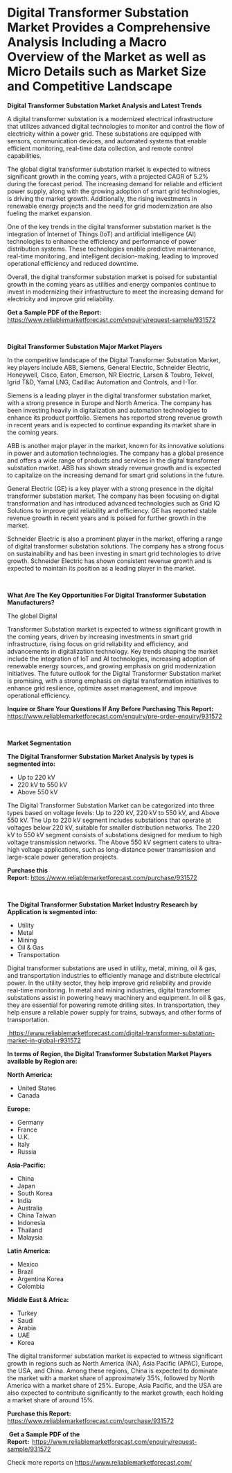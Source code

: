 <p><h1>Digital Transformer Substation Market Provides a Comprehensive Analysis Including a Macro Overview of the Market as well as Micro Details such as Market Size and Competitive Landscape</h1></p><p><strong>Digital Transformer Substation Market Analysis and Latest Trends</strong></p>
<p><p>A digital transformer substation is a modernized electrical infrastructure that utilizes advanced digital technologies to monitor and control the flow of electricity within a power grid. These substations are equipped with sensors, communication devices, and automated systems that enable efficient monitoring, real-time data collection, and remote control capabilities.</p><p>The global digital transformer substation market is expected to witness significant growth in the coming years, with a projected CAGR of 5.2% during the forecast period. The increasing demand for reliable and efficient power supply, along with the growing adoption of smart grid technologies, is driving the market growth. Additionally, the rising investments in renewable energy projects and the need for grid modernization are also fueling the market expansion.</p><p>One of the key trends in the digital transformer substation market is the integration of Internet of Things (IoT) and artificial intelligence (AI) technologies to enhance the efficiency and performance of power distribution systems. These technologies enable predictive maintenance, real-time monitoring, and intelligent decision-making, leading to improved operational efficiency and reduced downtime.</p><p>Overall, the digital transformer substation market is poised for substantial growth in the coming years as utilities and energy companies continue to invest in modernizing their infrastructure to meet the increasing demand for electricity and improve grid reliability.</p></p>
<p><strong>Get a Sample PDF of the Report:&nbsp;</strong> <a href="https://www.reliablemarketforecast.com/enquiry/request-sample/931572">https://www.reliablemarketforecast.com/enquiry/request-sample/931572</a></p>
<p>&nbsp;</p>
<p><strong>Digital Transformer Substation Major Market Players</strong></p>
<p><p>In the competitive landscape of the Digital Transformer Substation Market, key players include ABB, Siemens, General Electric, Schneider Electric, Honeywell, Cisco, Eaton, Emerson, NR Electric, Larsen & Toubro, Tekvel, Igrid T&D, Yamal LNG, Cadillac Automation and Controls, and I-Tor.</p><p>Siemens is a leading player in the digital transformer substation market, with a strong presence in Europe and North America. The company has been investing heavily in digitalization and automation technologies to enhance its product portfolio. Siemens has reported strong revenue growth in recent years and is expected to continue expanding its market share in the coming years.</p><p>ABB is another major player in the market, known for its innovative solutions in power and automation technologies. The company has a global presence and offers a wide range of products and services in the digital transformer substation market. ABB has shown steady revenue growth and is expected to capitalize on the increasing demand for smart grid solutions in the future.</p><p>General Electric (GE) is a key player with a strong presence in the digital transformer substation market. The company has been focusing on digital transformation and has introduced advanced technologies such as Grid IQ Solutions to improve grid reliability and efficiency. GE has reported stable revenue growth in recent years and is poised for further growth in the market.</p><p>Schneider Electric is also a prominent player in the market, offering a range of digital transformer substation solutions. The company has a strong focus on sustainability and has been investing in smart grid technologies to drive growth. Schneider Electric has shown consistent revenue growth and is expected to maintain its position as a leading player in the market.</p></p>
<p>&nbsp;</p>
<p><strong>What Are The Key Opportunities For Digital Transformer Substation Manufacturers?</strong></p>
<p><p>The global Digital</p><p>Transformer Substation market is expected to witness significant growth in the coming years, driven by increasing investments in smart grid infrastructure, rising focus on grid reliability and efficiency, and advancements in digitalization technology. Key trends shaping the market include the integration of IoT and AI technologies, increasing adoption of renewable energy sources, and growing emphasis on grid modernization initiatives. The future outlook for the Digital Transformer Substation market is promising, with a strong emphasis on digital transformation initiatives to enhance grid resilience, optimize asset management, and improve operational efficiency.</p></p>
<p><strong>Inquire or Share Your Questions If Any Before Purchasing This Report:</strong> <a href="https://www.reliablemarketforecast.com/enquiry/pre-order-enquiry/931572">https://www.reliablemarketforecast.com/enquiry/pre-order-enquiry/931572</a></p>
<p>&nbsp;</p>
<p><strong>Market Segmentation</strong></p>
<p><strong>The Digital Transformer Substation Market Analysis by types is segmented into:</strong></p>
<p><ul><li>Up to 220 kV</li><li>220 kV to 550 kV</li><li>Above 550 kV</li></ul></p>
<p><p>The Digital Transformer Substation Market can be categorized into three types based on voltage levels: Up to 220 kV, 220 kV to 550 kV, and Above 550 kV. The Up to 220 kV segment includes substations that operate at voltages below 220 kV, suitable for smaller distribution networks. The 220 kV to 550 kV segment consists of substations designed for medium to high voltage transmission networks. The Above 550 kV segment caters to ultra-high voltage applications, such as long-distance power transmission and large-scale power generation projects.</p></p>
<p><strong>Purchase this Report:&nbsp;</strong><a href="https://www.reliablemarketforecast.com/purchase/931572">https://www.reliablemarketforecast.com/purchase/931572</a></p>
<p>&nbsp;</p>
<p><strong>The Digital Transformer Substation Market Industry Research by Application is segmented into:</strong></p>
<p><ul><li>Utility</li><li>Metal</li><li>Mining</li><li>Oil & Gas</li><li>Transportation</li></ul></p>
<p><p>Digital transformer substations are used in utility, metal, mining, oil & gas, and transportation industries to efficiently manage and distribute electrical power. In the utility sector, they help improve grid reliability and provide real-time monitoring. In metal and mining industries, digital transformer substations assist in powering heavy machinery and equipment. In oil & gas, they are essential for powering remote drilling sites. In transportation, they help ensure a reliable power supply for trains, subways, and other forms of transportation.</p></p>
<p><a href="https://www.reliablemarketforecast.com/digital-transformer-substation-market-in-global-r931572">&nbsp;https://www.reliablemarketforecast.com/digital-transformer-substation-market-in-global-r931572</a></p>
<p><strong>In terms of Region, the Digital Transformer Substation Market Players available by Region are:</strong></p>
<p>
    <p> <strong> North America: </strong>
        <ul>
            <li>United States</li>
            <li>Canada</li>
        </ul>
        </p> 
    <p> <strong> Europe: </strong>
        <ul>
            <li>Germany</li>
            <li>France</li>
            <li>U.K.</li>
            <li>Italy</li>
            <li>Russia</li>
        </ul>
        </p> 
    <p> <strong> Asia-Pacific: </strong>
        <ul>
            <li>China</li>
            <li>Japan</li>
            <li>South Korea</li>
            <li>India</li>
            <li>Australia</li>
            <li>China Taiwan</li>
            <li>Indonesia</li>
            <li>Thailand</li>
            <li>Malaysia</li>
        </ul>
        </p> 
    <p> <strong> Latin America: </strong>
        <ul>
            <li>Mexico</li>
            <li>Brazil</li>
            <li>Argentina Korea</li>
            <li>Colombia</li>
        </ul>
        </p> 
    <p> <strong> Middle East & Africa: </strong>
        <ul>
            <li>Turkey</li>
            <li>Saudi</li>
            <li>Arabia</li>
            <li>UAE</li>
            <li>Korea</li>
        </ul>
    </p>
    </p>
<p><p>The digital transformer substation market is expected to witness significant growth in regions such as North America (NA), Asia Pacific (APAC), Europe, the USA, and China. Among these regions, China is expected to dominate the market with a market share of approximately 35%, followed by North America with a market share of 25%. Europe, Asia Pacific, and the USA are also expected to contribute significantly to the market growth, each holding a market share of around 15%.</p></p>
<p><strong>Purchase this Report: </strong><a href="https://www.reliablemarketforecast.com/purchase/931572">https://www.reliablemarketforecast.com/purchase/931572</a></p>
<p>&nbsp;<strong>Get a Sample PDF of the Report:&nbsp;&nbsp;</strong><a href="https://www.reliablemarketforecast.com/enquiry/request-sample/931572">https://www.reliablemarketforecast.com/enquiry/request-sample/931572</a></p>
<p><strong></strong></p>
<p>Check more reports on <a href="https://www.reliablemarketforecast.com/">https://www.reliablemarketforecast.com/</a></p>